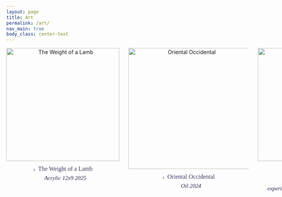 ```yaml
---
layout: page
title: Art
permalink: /art/
nav_main: true
body_class: center-text
---
```

<style>
/* Grid layout for image blocks */
.art-gallery {
  display: grid;
  grid-template-columns: repeat(3, 1fr); /* force 3 per row */
  gap: 24px;
  justify-items: center;
}


/* Container for each art piece */
.art-piece {
  text-align: center;
  max-width: 320px;
}

/* Collapsible styling */
.collapsible-block {
  margin-top: 0.75rem;
}

.collapsible-header {
  cursor: pointer;
  font-weight: 500;
  font-size: 1rem;
  display: inline-flex;
  align-items: flex-start;
  justify-content: center;
  gap: 0.5rem;
  flex-wrap: wrap;
  color: #3e4261;
  font-family: serif;
  transition: color 0.2s ease;
  text-align: center;
}

.collapsible-header:hover {
  color: #0d0f1c;
}

.collapsible-arrow {
  display: inline-block;
  transition: transform 0.2s ease;
  font-family: serif;
  margin-top: 0.1rem;
}

.collapsible-arrow.open {
  transform: rotate(90deg);
}

.collapsible-title {
  display: inline;
}

.collapsible-subtitle {
  font-weight: 400;
  font-style: italic;
  font-size: 0.95rem;
  display: block;
  margin-top: 0.25rem;
  color: #292d51;
  line-height: 1.4;
}

/* Content that expands */
.collapsible-content {
  display: none;
  margin-top: 0.5rem;
  font-size: 0.95rem;
  line-height: 1.6;
  padding: 0 1rem;
  text-align: center;
}

/* Responsive tweaks */
@media screen and (max-width: 767px) {
  .collapsible-header {
    font-size: 0.95rem;
    flex-direction: column;
    gap: 0.3rem;
  }

  .collapsible-content {
    font-size: 0.9rem;
  }
}
</style>

<div class="art-gallery">

  <div class="art-piece">
    <img 
      src="{{ '/assets/images/art/The_Weight_of_a_Lamb.jpg' | relative_url }}" 
      alt="The Weight of a Lamb" 
      width="300" 
    />
    <div class="collapsible-block">
      <div class="collapsible-header" onclick="toggleContent(this)">
        <span class="collapsible-arrow">›</span>
        <div>
          <span class="collapsible-title">The Weight of a Lamb</span>
          <span class="collapsible-subtitle">Acrylic 12x9 2025</span>
        </div>
      </div>
      <div class="collapsible-content">
        Graphite and digital composite. Inspired by sacrificial motifs in religious iconography and themes of quiet endurance.
      </div>
    </div>
  </div>

  <div class="art-piece">
    <img 
      src="{{ '/assets/images/art/Oriental_Occidental.jpg' | relative_url }}" 
      alt="Oriental Occidental" 
      width="321" 
    />
    <div class="collapsible-block">
      <div class="collapsible-header" onclick="toggleContent(this)">
        <span class="collapsible-arrow">›</span>
        <div>
          <span class="collapsible-title">Oriental Occidental</span>
          <span class="collapsible-subtitle">Oil 2024</span>
        </div>
      </div>
      <div class="collapsible-content">
       Acrylic paint about cultural dissenfnfnfnfnfnnfnfnfnnf integration fjhfjf 
      </div>
    </div>
  </div>

  <div class="art-piece">
    <img 
      src="{{ '/assets/images/art/1.png' | relative_url }}" 
      alt="Untitled Work" 
      width="300" 
    />
    <div class="collapsible-block">
      <div class="collapsible-header" onclick="toggleContent(this)">
        <span class="collapsible-arrow">›</span>
        <div>
          <span class="collapsible-title">Untitled Work</span>
          <span class="collapsible-subtitle">experiments in form, negative space, and spontaneous linework</span>
        </div>
      </div>
      <div class="collapsible-content">
        A quick mixed-media experiment with intuitive movement and visual balance.
      </div>
    </div>
  </div>

</div>

<script>
function toggleContent(header) {
  const arrow = header.querySelector('.collapsible-arrow');
  const content = header.nextElementSibling;
  arrow.classList.toggle('open');
  content.style.display = content.style.display === 'block' ? 'none' : 'block';
}
</script>
